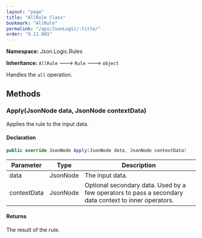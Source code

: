```yaml
---
layout: "page"
title: "AllRule Class"
bookmark: "AllRule"
permalink: "/api/JsonLogic/:title/"
order: "9.11.001"
---
```

**Namespace:** Json.Logic.Rules

**Inheritance:**
`AllRule`
 🡒 
`Rule`
 🡒 
`object`

Handles the `all` operation.

## Methods

### Apply(JsonNode data, JsonNode contextData)

Applies the rule to the input data.

#### Declaration

```c#
public override JsonNode Apply(JsonNode data, JsonNode contextData)
```

| Parameter | Type | Description |
|---|---|---|
| data | JsonNode | The input data. |
| contextData | JsonNode | Optional secondary data.  Used by a few operators to pass a secondary<br>    data context to inner operators. |


#### Returns

The result of the rule.

